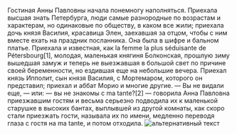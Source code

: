 Гостиная Анны Павловны начала понемногу наполняться. Приехала высшая знать Петербурга, люди самые разнородные по возрастам и характерам, но одинаковые по обществу, в каком все жили; приехала дочь князя Василия, красавица Элен, заехавшая за отцом, чтобы с ним вместе ехать на праздник посланника. Она была в шифре и бальном платье. Приехала и известная, как la femme la plus séduisante de Pétersbourg[1], молодая, маленькая княгиня Болконская, прошлую зиму вышедшая замуж и теперь не выезжавшая в большой свет по причине своей беременности, но ездившая еще на небольшие вечера. Приехал князь Ипполит, сын князя Василия, с Мортемаром, которого он представил; приехал и аббат Морио и многие другие.
— Вы не видали еще, — или: — вы не знакомы с ma tante?[2] — говорила Анна Павловна приезжавшим гостям и весьма серьезно подводила их к маленькой старушке в высоких бантах, выплывшей из другой комнаты, как скоро стали приезжать гости, называла их по имени, медленно переводя глаза с гостя на ma tante, и потом отходила.
![альтернативный текст](https://avatars.mds.yandex.net/i?id=c791250b19ff3921a1e5f9b9c5317ee213df9fbc-9701297-images-thumbs&n=13          )